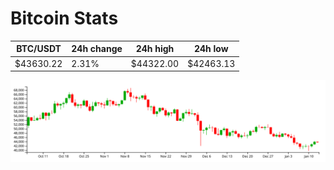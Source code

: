 # Bitcoin Stats

BTC/USDT|24h change|24h high|24h low|
|---|---|---|---|
|$43630.22|2.31%|$44322.00|$42463.13|

<img src="./chart.svg">
